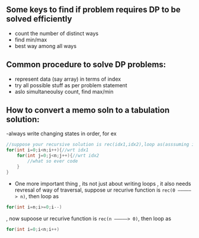 ## Some keys to find if problem requires DP to be solved efficiently
- count the number of distinct ways
- find min/max
- best way among all ways

## Common procedure to solve DP problems:
- represent data (say array) in terms of index
- try all possible stuff as per problem statement
- aslo simultaneoulsy  count, find max/min


## How to convert a memo soln to a tabulation solution:
-always write changing states in order, for ex
```java
//suppose your recursive solution is rec(idx1,idx2),loop as(asssuming idx depends on idx2):
for(int i=0;i<n;i++){//wrt idx1
    for(int j=0;j<n;j++){//wrt idx2
        //what so ever code
    }
} 
```
- One more important thing , its not just about writing loops , it also needs revresal of way of traversal,
suppose ur recurive function is ``rec(0 —————> n)``, then loop as 
```java 
for(int i=n;i>=0;i--)
```
, now supoose ur recurive function is ``rec(n —————> 0)``,
then loop as 
```java
for(int i=0;i<n;i++)
```